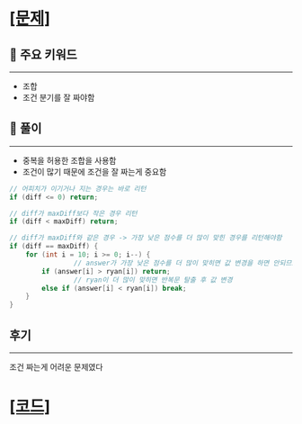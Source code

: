 # [[문제]](https://programmers.co.kr/learn/courses/30/lessons/92342)

## 🚩 주요 키워드

---

-   조합
-   조건 분기를 잘 짜야함

## 🔑 풀이

---

-   중복을 허용한 조합을 사용함
-   조건이 많기 때문에 조건을 잘 짜는게 중요함

```java
// 어피치가 이기거나 지는 경우는 바로 리턴
if (diff <= 0) return;

// diff가 maxDiff보다 작은 경우 리턴
if (diff < maxDiff) return;

// diff가 maxDiff와 같은 경우 -> 가장 낮은 점수를 더 많이 맞힌 경우를 리턴해야함
if (diff == maxDiff) {
    for (int i = 10; i >= 0; i--) {
				// answer가 가장 낮은 점수를 더 많이 맞히면 값 변경을 하면 안되므로 바로 return
        if (answer[i] > ryan[i]) return;
				// ryan이 더 많이 맞히면 반복문 탈출 후 값 변경
        else if (answer[i] < ryan[i]) break;
    }
}
```

## 후기

---

조건 짜는게 어려운 문제였다

# [[코드]](https://github.com/mungmnb777/java-algorithm/tree/main/code/programmers/Solution_양궁대회.java)
